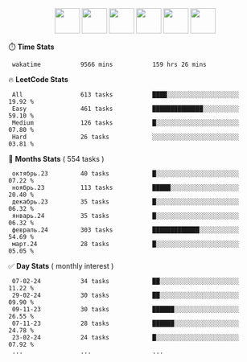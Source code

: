 <div align="center"><img src="https://assets.leetcode.com/static_assets/marketing/2024-50-lg.png" width="50" height="50"> <img src="https://assets.leetcode.com/static_assets/marketing/lg50.png" width="50" height="50"> <img src="https://leetcode.com/static/images/badges/dcc-2024-2.png" width="50" height="50"> <img src="https://leetcode.com/static/images/badges/dcc-2024-1.png" width="50" height="50"> <img src="https://leetcode.com/static/images/badges/dcc-2023-12.png" width="50" height="50"> <img src="https://leetcode.com/static/images/badges/dcc-2023-11.png" width="50" height="50"> </div>

⏱️ **Time Stats**
```text
 wakatime           9566 mins           159 hrs 26 mins     
```

🔥 **LeetCode Stats**
```text
 All                613 tasks           ████░░░░░░░░░░░░░░░░░░░░  19.92 %             
 Easy               461 tasks           ██████████████░░░░░░░░░░  59.10 %             
 Medium             126 tasks           █░░░░░░░░░░░░░░░░░░░░░░░  07.80 %             
 Hard               26 tasks            ░░░░░░░░░░░░░░░░░░░░░░░░  03.81 %             
```

👊 **Months Stats** ( 554 tasks )
```text
 октябрь.23         40 tasks            █░░░░░░░░░░░░░░░░░░░░░░░  07.22 %             
 ноябрь.23          113 tasks           █████░░░░░░░░░░░░░░░░░░░  20.40 %             
 декабрь.23         35 tasks            █░░░░░░░░░░░░░░░░░░░░░░░  06.32 %             
 январь.24          35 tasks            █░░░░░░░░░░░░░░░░░░░░░░░  06.32 %             
 февраль.24         303 tasks           █████████████░░░░░░░░░░░  54.69 %             
 март.24            28 tasks            █░░░░░░░░░░░░░░░░░░░░░░░  05.05 %             
```

✅ **Day Stats** ( monthly interest )
```text
 07-02-24           34 tasks            ██░░░░░░░░░░░░░░░░░░░░░░  11.22 %             
 29-02-24           30 tasks            ██░░░░░░░░░░░░░░░░░░░░░░  09.90 %             
 09-11-23           30 tasks            ██████░░░░░░░░░░░░░░░░░░  26.55 %             
 07-11-23           28 tasks            ██████░░░░░░░░░░░░░░░░░░  24.78 %             
 23-02-24           24 tasks            █░░░░░░░░░░░░░░░░░░░░░░░  07.92 %             
 ...                ...                 ...                 
```

